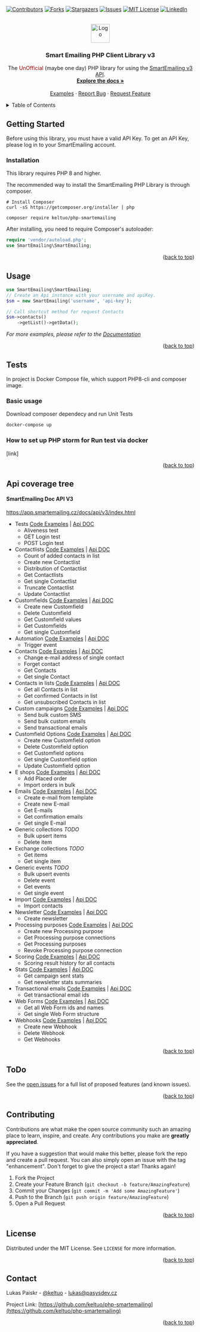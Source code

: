 <div id="top"></div>

<!-- PROJECT SHIELDS -->
[![Contributors][contributors-shield]][contributors-url]
[![Forks][forks-shield]][forks-url]
[![Stargazers][stars-shield]][stars-url]
[![Issues][issues-shield]][issues-url]
[![MIT License][license-shield]][license-url]
[![LinkedIn][linkedin-shield]][linkedin-url]



<!-- PROJECT LOGO -->
<br />
<div align="center">
  <a href="http://smartemailing.cz">
    <img src="https://www.smartemailing.cz/wp-content/uploads/2020/09/Logo_SmartEmailing.svg" alt="Logo" height="50">
  </a>

<h3 align="center">Smart Emailing PHP Client Library v3</h3>

  <p align="center">
    The <span style="color: darkred">UnOfficial</span> (maybe one day) PHP library for using the <a href="https://app.smartemailing.cz/docs/api/v3/index.html" target="_blank"> SmartEmailing v3 API</a>.
    <br />
    <a href="https://app.smartemailing.cz/docs/api/v3/index.html"><strong>Explore the docs »</strong></a>
    <br />
    <br />
    <a href="https://github.com/keltuo/php-smart-emailing/examples">Examples</a>
    ·
    <a href="https://github.com/keltuo/php-smart-emailing/issues">Report Bug</a>
    ·
    <a href="https://github.com/keltuo/php-smart-emailing/issues">Request Feature</a>
  </p>
</div>



<!-- TABLE OF CONTENTS -->
<details>
  <summary>Table of Contents</summary>
  <ol>
    <li>
      <a href="#getting-started">Getting Started</a>
      <ul>
        <li><a href="#installation">Installation</a></li>
      </ul>
    </li>
    <li><a href="#usage">Usage</a></li>
    <li>
      <a href="#tests">Tests</a>
      <ul>
        <li><a href="#basic-usage">Basic usage</a></li>
        <li><a href="#how-to-set-up-php-storm-for-run-test-via-docker">How to set up PHP storm for Run test via docker</a></li>
      </ul>
    </li>
    <li>
      <a href="#api-coverage-tree">Api Coverage Tree</a>
      <ul>
        <li><a href="#smartemailing-doc-api-v3">SmartEmailing Doc API V3</a></li>
      </ul>
    </li>
    <li><a href="#todo">ToDo - report bugs</a></li>
    <li><a href="#contributing">Contributing</a></li>
    <li><a href="#license">License</a></li>
    <li><a href="#contact">Contact</a></li>
  </ol>
</details>

<!-- GETTING STARTED -->
## Getting Started

Before using this library, you must have a valid API Key.
To get an API Key, please log in to your SmartEmailing account.

### Installation
This library requires PHP 8 and higher.

The recommended way to install the SmartEmailing PHP Library is through composer.

```
# Install Composer
curl -sS https://getcomposer.org/installer | php
```


```
composer require keltuo/php-smartemailing
```

After installing, you need to require Composer's autoloader:

```php
require 'vendor/autoload.php';
use SmartEmailing\SmartEmailing;
```

<p align="right">(<a href="#top">back to top</a>)</p>



<!-- USAGE EXAMPLES -->
## Usage

```php
use SmartEmailing\SmartEmailing;
// Create an Api instance with your username and apiKey.
$sm = new SmartEmailing('username', 'api-key');

// Call shortcut method for request Contacts
$sm->contacts()
    ->getList()->getData();

```
_For more examples, please refer to the [Documentation](https://app.smartemailing.cz/docs/api/v3/index.html)_

<p align="right">(<a href="#top">back to top</a>)</p>

<!-- Tests -->
## Tests

In project is Docker Compose file, which support PHP8-cli and composer image.

### Basic usage

Download composer dependecy and run Unit Tests
```bash
docker-compose up
```

### How to set up PHP storm for Run test via docker
[link]

<p align="right">(<a href="#top">back to top</a>)</p>



<!-- Api coverage -->
## Api coverage tree

#### SmartEmailing Doc API V3
https://app.smartemailing.cz/docs/api/v3/index.html
- Tests <a href="">Code Examples</a> | <a href="" target="_blank">Api DOC</a>
    - Aliveness test
    - GET Login test
    - POST Login test
- Contactlists <a href="">Code Examples</a> | <a href="" target="_blank">Api DOC</a>
    - Count of added contacts in list
    - Create new Contactlist
    - Distribution of Contactlist
    - Get Contactlists
    - Get single Contactlist
    - Truncate Contactlist
    - Update Contactlist
- Customfields <a href="">Code Examples</a> | <a href="" target="_blank">Api DOC</a>
    - Create new Customfield
    - Delete Customfield
    - Get Customfield values
    - Get Customfields
    - Get single Customfield
- Automation <a href="">Code Examples</a> | <a href="" target="_blank">Api DOC</a>
    - Trigger event
- Contacts <a href="">Code Examples</a> | <a href="" target="_blank">Api DOC</a>
    - Change e-mail address of single contact
    - Forget contact
    - Get Contacts
    - Get single Contact
- Contacts in lists <a href="">Code Examples</a> | <a href="" target="_blank">Api DOC</a>
    - Get all Contacts in list
    - Get confirmed Contacts in list
    - Get unsubscribed Contacts in list
- Custom campaigns <a href="">Code Examples</a> | <a href="" target="_blank">Api DOC</a>
    - Send bulk custom SMS
    - Send bulk custom emails
    - Send transactional emails
- Customfield Options <a href="">Code Examples</a> | <a href="" target="_blank">Api DOC</a>
    - Create new Customfield option
    - Delete Customfield option
    - Get Customfield options
    - Get single Customfield option
    - Update Customfield option
- E shops <a href="">Code Examples</a> | <a href="" target="_blank">Api DOC</a>
    - Add Placed order
    - Import orders in bulk
- Emails <a href="">Code Examples</a> | <a href="" target="_blank">Api DOC</a>
    - Create e-mail from template
    - Create new E-mail
    - Get E-mails
    - Get confirmation emails
    - Get single E-mail
- Generic collections *TODO*
    - Bulk upsert items
    - Delete item
- Exchange collections *TODO*
    - Get items
    - Get single item
- Generic events *TODO*
    - Bulk upsert events
    - Delete event
    - Get events
    - Get single event
- Import <a href="">Code Examples</a> | <a href="" target="_blank">Api DOC</a>
    - Import contacts
- Newsletter <a href="">Code Examples</a> | <a href="" target="_blank">Api DOC</a>
    - Create newsletter
- Processing purposes <a href="">Code Examples</a> | <a href="" target="_blank">Api DOC</a>
    - Create new Processing purpose
    - Get Processing purpose connections
    - Get Processing purposes
    - Revoke Processing purpose connection
- Scoring <a href="">Code Examples</a> | <a href="" target="_blank">Api DOC</a>
    - Scoring result history for all contacts
- Stats <a href="">Code Examples</a> | <a href="" target="_blank">Api DOC</a>
    - Get campaign sent stats
    - Get newsletter stats summaries
- Transactional emails <a href="">Code Examples</a> | <a href="" target="_blank">Api DOC</a>
    - Get transactional email ids
- Web Forms <a href="">Code Examples</a> | <a href="" target="_blank">Api DOC</a>
    - Get all Web Form ids and names
    - Get single Web Form structure
- Webhooks <a href="">Code Examples</a> | <a href="" target="_blank">Api DOC</a>
    - Create new Webhook
    - Delete Webhook
    - Get Webhooks


<p align="right">(<a href="#top">back to top</a>)</p>



<!-- ToDo -->
## ToDo

See the [open issues](https://github.com/keltuo/php-smartemailing/issues) for a full list of proposed features (and known issues).

<p align="right">(<a href="#top">back to top</a>)</p>



<!-- CONTRIBUTING -->
## Contributing

Contributions are what make the open source community such an amazing place to learn, inspire, and create. Any contributions you make are **greatly appreciated**.

If you have a suggestion that would make this better, please fork the repo and create a pull request. You can also simply open an issue with the tag "enhancement".
Don't forget to give the project a star! Thanks again!

1. Fork the Project
2. Create your Feature Branch (`git checkout -b feature/AmazingFeature`)
3. Commit your Changes (`git commit -m 'Add some AmazingFeature'`)
4. Push to the Branch (`git push origin feature/AmazingFeature`)
5. Open a Pull Request

<p align="right">(<a href="#top">back to top</a>)</p>



<!-- LICENSE -->
## License

Distributed under the MIT License. See `LICENSE` for more information.

<p align="right">(<a href="#top">back to top</a>)</p>



<!-- CONTACT -->
## Contact

Lukas Paiskr - [@keltuo](https://twitter.com/keltuo) - lukas@pasysdev.cz

Project Link: [https://github.com/keltuo/php-smartemailing](https://github.com/keltuo/php-smartemailing)

<p align="right">(<a href="#top">back to top</a>)</p>



<!-- MARKDOWN LINKS & IMAGES -->
<!-- https://www.markdownguide.org/basic-syntax/#reference-style-links -->
[contributors-shield]: https://img.shields.io/github/contributors/keltuo/php-smartemailing.svg?style=for-the-badge
[contributors-url]: https://github.com/keltuo/php-smartemailing/graphs/contributors
[forks-shield]: https://img.shields.io/github/forks/keltuo/php-smartemailing.svg?style=for-the-badge
[forks-url]: https://github.com/keltuo/php-smartemailing/network/members
[stars-shield]: https://img.shields.io/github/stars/keltuo/php-smartemailing.svg?style=for-the-badge
[stars-url]: https://github.com/keltuo/php-smartemailing/stargazers
[issues-shield]: https://img.shields.io/github/issues/keltuo/php-smartemailing.svg?style=for-the-badge
[issues-url]: https://github.com/keltuo/php-smartemailing/issues
[license-shield]: https://img.shields.io/github/license/keltuo/php-smartemailing.svg?style=for-the-badge
[license-url]: https://github.com/keltuo/php-smartemailing/blob/main/LICENSE
[linkedin-shield]: https://img.shields.io/badge/-LinkedIn-black.svg?style=for-the-badge&logo=linkedin&colorB=555
[linkedin-url]: https://linkedin.com/in/lukaspaiskr
